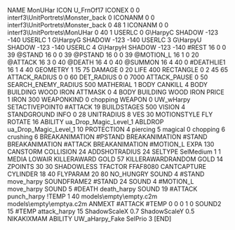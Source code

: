 NAME MonUHar
ICON U_FrnOf17
ICONEX 0 0 interf3\UnitPortrets\Monster_back 0
ICONANM 0 0 interf3\UnitPortrets\Monster_back 0 48 1
ICONANM 0 0 interf3\UnitPortrets\MonUHar 0 40 1
USERLC 0 G\HarpyC SHADOW -123 -140
USERLC 1 G\HarpyG SHADOW -123 -140
USERLC 3 G\HarpyU SHADOW -123 -140
USERLC 4 G\HarpyH SHADOW -123 -140
#REST      16 0 0 39
@STAND     16 0 0 39
@PSTAND    16 0 0 39
@MOTION_L  16 1 0 20
@ATTACK    16 3 0 40
@DEATH     16 4 0 40 
@SUMMON     16 4 40  0 
#DEATHLIE1 16 1 4 40
GEOMETRY 1 15 75
DAMAGE   0 20
LIFE     400
RECTANGLE 0 2 45 65
ATTACK_RADIUS 0 0 60
DET_RADIUS 0 0 7000
ATTACK_PAUSE 0 50
SEARCH_ENEMY_RADIUS 500
MATHERIAL 1 BODY
CANKILL 4 BODY BUILDING WOOD IRON
ATTMASK 0 4 BODY BUILDING WOOD IRON
PRICE 1 IRON 300
WEAPONKIND 0 chopping
WEAPON 0 UW_wHarpy
SETACTIVEPOINT0 #ATTACK 19
BUILDSTAGES 500
VISION 4
STANDGROUND
INFO 0 28
UNITRADIUS 8
VES 30
MOTIONSTYLE FLY
ROTATE 16
ABILITY ua_Drop_Magic_Level_1
ABLDROP ua_Drop_Magic_Level_1 10
PROTECTION 4 piercing 5 magical 0 chopping 6 crushing 6
BREAKANIMATION #PSTAND
BREAKANIMATION #STAND
BREAKANIMATION #ATTACK
BREAKANIMATION #MOTION_L
EXPA 130
CANSTORM
COLLISION 24
ADDSHOTRADIUS 24
SELTYPE SelMedium 1 1
MEDIA LOWAIR
KILLERAWARD             GOLD 57
KILLERAWARDRANDOM       GOLD 14
ZPOINTS 30 30
SHADOWLESS
TFACTOR FFAF8080
CANTCAPTURE
CYLINDER 18 40
FLYPARAM 		20 80
NO_HUNGRY
SOUND 4 #STAND move_harpy
SOUNDFRAME2 #STAND 24
SOUND 4 #MOTION_L move_harpy
SOUND 5 #DEATH death_harpy
SOUND 19 #ATTACK punch_harpy
!TEMP  1 40 models\empty\empty.c2m models\empty\emptya.c2m
ANMEXT #ATTACK #TEMP 0 0 0 1 0
SOUND2 15 #TEMP attack_harpy 15
ShadowScaleX 0.7
ShadowScaleY 0.5
NIKAKIXMAM
ABILITY UW_aHarpy_Fake
SelPrio 3
[END]

